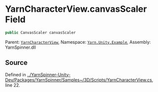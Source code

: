 # YarnCharacterView.canvasScaler Field


```csharp
public CanvasScaler canvasScaler
```



<div class="class-metadata">

Parent: [`YarnCharacterView`](/api/csharp/yarn.unity.example/yarncharacterview.md), Namespace: [`Yarn.Unity.Example`](/api/csharp/yarn.unity.example/README.md), Assembly: YarnSpinner.dll
</div>

## Source
Defined in [../YarnSpinner-Unity-Dev/Packages/YarnSpinner/Samples~/3D/Scripts/YarnCharacterView.cs](https://github.com/YarnSpinnerTool/YarnSpinner-Unity//blob/develop/Samples~/3D/Scripts/YarnCharacterView.cs#L22), line 22.
